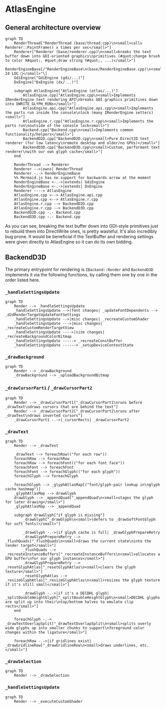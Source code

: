 # AtlasEngine

## General architecture overview

```mermaid
graph TD
    RenderThread["RenderThread (base/thread.cpp)\n<small>calls Renderer::PaintFrame() x times per sec</small>"]
    Renderer["Renderer (base/renderer.cpp)\n<small>breaks the text buffer down into GDI-oriented graphics\nprimitives (#quot;change brush to color X#quot;, #quot;draw string Y#quot;, ...)</small>"]
    RenderEngineBase[/"RenderEngineBase\n(base/RenderEngineBase.cpp)\n<small>abstracts 24 LOC 👻</small>"\]
    GdiEngine["GdiEngine (gdi/...)"]
    DxEngine["DxEngine (dx/...)"]

    subgraph AtlasEngine["AtlasEngine (atlas/...)"]
        AtlasEngine.cpp["AtlasEngine.cpp\n<small>Implements IRenderEngine text rendering API\nbreaks GDI graphics primitives down into DWRITE_GLYPH_RUNs</small>"]
        AtlasEngine.api.cpp["AtlasEngine.api.cpp\n<small>Implements the parts run inside the console\nlock (many IRenderEngine setters)<small>"]
        AtlasEngine.r.cpp["AtlasEngine.r.cpp\n<small>Implements the parts run\noutside of the console lock<small>"]
        Backend.cpp["Backend.cpp\n<small>Implements common functionality/helpers</small>"]
        BackendD2D.cpp["BackendD2D.cpp\n<small>Pure Direct2D text renderer (for low latency\nremote desktop and older/no GPUs)</small>"]
        BackendD3D.cpp["BackendD3D.cpp\n<small>Custom, performant text renderer\nwith our own glyph cache</small>"]
    end

    RenderThread --> Renderer
    Renderer -->|owns| RenderThread
    Renderer -.-> RenderEngineBase
    %% Mermaid.js has no support for backwards arrow at the moment
    RenderEngineBase <-.->|extends| GdiEngine
    RenderEngineBase <-.->|extends| DxEngine
    Renderer ----> AtlasEngine
    AtlasEngine.cpp <--> AtlasEngine.api.cpp
    AtlasEngine.cpp <--> AtlasEngine.r.cpp
    AtlasEngine.r.cpp --> BackendD2D.cpp
    AtlasEngine.r.cpp --> BackendD3D.cpp
    BackendD2D.cpp -.- Backend.cpp
    BackendD3D.cpp -.- Backend.cpp
```

As you can see, breaking the text buffer down into GDI-style primitives just to rebuild them into DirectWrite ones, is pretty wasteful. It's also incredibly bug prone. It would be beneficial if the TextBuffer and rendering settings were given directly to AtlasEngine so it can do its own bidding.

## BackendD3D

The primary entrypoint for rendering is `IBackend::Render` and `BackendD3D` implements it via the following functions, by calling them one by one in the order listed here.

### `_handleSettingsUpdate`

```mermaid
graph TD
    Render --> _handleSettingsUpdate
    _handleSettingsUpdate -->|font changes| _updateFontDependents --> _d2dRenderTargetUpdateFontSettings
    _handleSettingsUpdate -->|misc changes| _recreateCustomShader
    _handleSettingsUpdate --->|misc changes| _recreateCustomRenderTargetView
    _handleSettingsUpdate ---->|size changes| _recreateBackgroundColorBitmap
    _handleSettingsUpdate -----> _recreateConstBuffer
    _handleSettingsUpdate ------> _setupDeviceContextState
```

### `_drawBackground`

```mermaid
graph TD
    Render --> _drawBackground
    _drawBackground --> _uploadBackgroundBitmap
```

### `_drawCursorPart1` / `_drawCursorPart2`

```mermaid
graph TD
    Render --> _drawCursorPart1["_drawCursorPart1\nruns before _drawText\ndraws cursors that are behind the text"]
    Render --> _drawCursorPart2["_drawCursorPart2\nruns after _drawText\ndraws inverted cursors"]
    _drawCursorPart1 -.->|_cursorRects| _drawCursorPart2
```

### `_drawText`

```mermaid
graph TD
    Render --> _drawText

    _drawText --> foreachRow(("for each row"))
    foreachRow --> foreachRow
    foreachRow --> foreachFont(("for each font face"))
    foreachFont --> foreachFont
    foreachFont --> foreachGlyph(("for each glyph"))
    foreachGlyph --> foreachGlyph

    foreachGlyph --> _glyphAtlasMap[("font/glyph-pair lookup in\nglyph cache hashmap")]
    _glyphAtlasMap --> drawGlyph
    drawGlyph --> _appendQuad["_appendQuad\n<small>stages the glyph for later drawing</small>"]
    _glyphAtlasMap --> _appendQuad

    subgraph drawGlyph["if glyph is missing"]
        _drawGlyph["_drawGlyph\n<small>(defers to _drawSoftFontGlyph for soft fonts)</small>"]

        _drawGlyph -.->|if glpyh cache is full| _drawGlyphPrepareRetry
        _drawGlyphPrepareRetry --> _flushQuads["_flushQuads\n<small>draws the current state\ninto the render target</small>"]
        _flushQuads --> _recreateInstanceBuffers["_recreateInstanceBuffers\n<small>allocates a GPU buffer\nfor our glyph instances</small>"]
        _drawGlyphPrepareRetry --> _resetGlyphAtlas["_resetGlyphAtlas\n<small>clears the glyph texture</small>"]
        _resetGlyphAtlas --> _resizeGlyphAtlas["_resizeGlyphAtlas\n<small>resizes the glyph texture if it's still small</small>"]

        _drawGlyph -.->|if it's a DECDHL glyph| _splitDoubleHeightGlyph["_splitDoubleHeightGlyph\n<small>DECDHL glyphs are split up into their\ntop/bottom halves to emulate clip rects</small>"]
    end

    foreachGlyph -.-> _drawTextOverlapSplit["_drawTextOverlapSplit\n<small>splits overly wide glyphs up into smaller chunks to support\nforeground color changes within the ligature</small>"]

    foreachRow -.->|if gridlines exist| _drawGridlineRow["_drawGridlineRow\n<small>draws underlines, etc.</small>"]
```

### `_drawSelection`

```mermaid
graph TD
    Render --> _drawSelection
```

### `_handleSettingsUpdate`

```mermaid
graph TD
    Render --> _executeCustomShader
```

